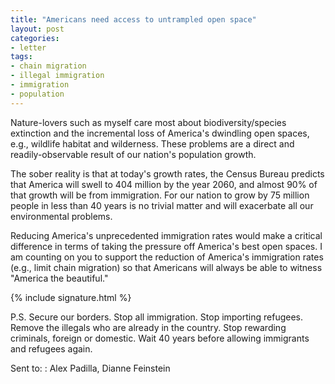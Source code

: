 ```yaml
---
title: "Americans need access to untrampled open space"
layout: post
categories:
- letter
tags:
- chain migration
- illegal immigration
- immigration
- population
---
```


Nature-lovers such as myself care most about biodiversity/species extinction and the incremental loss of America's dwindling open spaces, e.g., wildlife habitat and wilderness. These problems are a direct and readily-observable result of our nation's population growth.

The sober reality is that at today's growth rates, the Census Bureau predicts that America will swell to 404 million by the year 2060, and almost 90% of that growth will be from immigration. For our nation to grow by 75 million people in less than 40 years is no trivial matter and will exacerbate all our environmental problems.

Reducing America's unprecedented immigration rates would make a critical difference in terms of taking the pressure off America's best open spaces. I am counting on you to support the reduction of America's immigration rates (e.g., limit chain migration) so that Americans will always be able to witness "America the beautiful."

{% include signature.html %}

P.S. Secure our borders. Stop all immigration. Stop importing refugees. Remove the illegals who are already in the country. Stop rewarding criminals, foreign or domestic. Wait 40 years before allowing immigrants and refugees again.

Sent to:
: Alex Padilla, Dianne Feinstein
